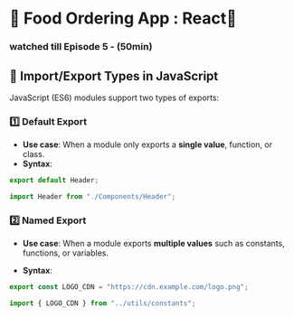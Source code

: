 # 🍔 Food Ordering App : React🚀

### watched till Episode 5 - (50min)

## 🔄 Import/Export Types in JavaScript

JavaScript (ES6) modules support two types of exports:

### 1️⃣ Default Export

- **Use case**: When a module only exports a **single value**, function, or class.
- **Syntax**:

```js
export default Header;

import Header from "./Components/Header";
```

### 2️⃣ Named Export

- **Use case**: When a module exports **multiple values** such as constants, functions, or variables.

- **Syntax**:

```js
export const LOGO_CDN = "https://cdn.example.com/logo.png";

import { LOGO_CDN } from "../utils/constants";
```
